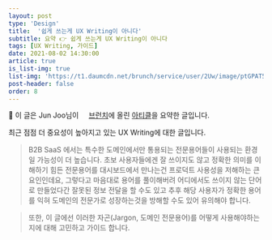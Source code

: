 ```yaml
---
layout: post
type: 'Design'
title:  '쉽게 쓰는게 UX Writing이 아니다'
subtitle: 요약 👉 쉽게 쓰는게 UX Writing이 아니다
tags: [UX Writing, 가이드]
date: 2021-08-02 14:30:00
article: true
is_list-img: true
list-img: 'https://t1.daumcdn.net/brunch/service/user/2Uw/image/ptGPAT50tzUWgCrL09N7trWUxJ8.jpg'
post-header: false
order: 8
---
```


<p class="text-gray">
 🔗 이 글은 Jun Joo님이 <a href='https://brunch.co.kr/@joojun/' target='blank' rel='nofollow' id='outlink1' onclick='clickedOutlink(outlink1)'><img src='https://www.google.com/s2/favicons?sz=64&domain=https://brunch.co.kr/' style='display:inline; height: 1em; position: relative; bottom: -2px; margin-right: 2px;'>브런치</a>에 올린 <a href='https://brunch.co.kr/@joojun/99' target='blank' rel='nofollow' id='outlink2' onclick='clickedOutlink(outlink2)'>아티클</a>을 요약한 글입니다.
</p>

최근 점점 더 중요성이 높아지고 있는 UX Writing에 대한 글입니다.

> B2B SaaS 에서는 특수한 도메인에서만 통용되는 전문용어들이 사용되는 환경일 가능성이 더 높습니다. 초보 사용자들에겐 잘 쓰이지도 않고 정확한 의미를 이해하기 힘든 전문용어를 대시보드에서 만나는건 프로덕트 사용성을 저해하는 큰 요인인데요, 그렇다고 마음대로 용어를 풀이해버려 어디에서도 쓰이지 않는 단어로 만들었다간 잘못된 정보 전달을 할 수도 있고 추후 해당 사용자가 정확한 용어를 익혀 도메인의 전문가로 성장하는것을 방해할 수도 있어 유의해야 합니다.

> 또한, 이 글에선 이러한 자곤(Jargon, 도메인 전문용어)를 어떻게 사용해야하는지에 대해 고민하고 가이드 합니다.

